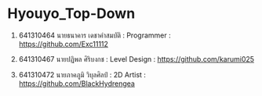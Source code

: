 # Hyouyo_Top-Down
1. 641310464	 นายธนาคาร เดชาคำสมบัติ : Programmer : https://github.com/Exc11112

2. 641310467	 นายปฏิพล ศิริบงกช : Level Design : https://github.com/karumi025
   
3. 641310472	 นายภาคภูมิ วิบุลศิลป์ : 2D Artist : https://github.com/BlackHydrengea
